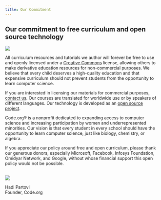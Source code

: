 ```yaml
---
title: Our Commitment
---
```



## Our commitment to free curriculum and open source technology

<img src="/images/impact-hero.png" style="max-width: 100%; height: auto !important"> 

All curriculum resources and tutorials we author will forever be free to use and openly licensed under a [Creative Commons](http://creativecommons.org/licenses/by-nc-sa/4.0/) license, allowing others to make derivative education resources for non-commercial purposes. We believe that every child deserves a high-quality education and that expensive curriculum should not prevent students from the opportunity to learn computer science.

If you are interested in licensing our materials for commercial purposes, [contact us](/contact). Our courses are translated for worldwide use or by speakers of different languages. Our technology is developed as an [open source project](https://github.com/code-dot-org/code-dot-org).

Code.org® is a nonprofit dedicated to expanding access to computer science and increasing participation by women and underrepresented minorities. Our vision is that every student in every school should have the opportunity to learn computer science, just like biology, chemistry, or algebra.

If you appreciate our policy around free and open curriculum, please thank our generous donors, especially Microsoft, Facebook, Infosys Foundation, Omidyar Network, and Google, without whose financial support this open policy would not be possible.

<br>
<img src="/images/hadi-signature.png" style="max-width: 50%">
<br>

Hadi Partovi <br>Founder, Code.org